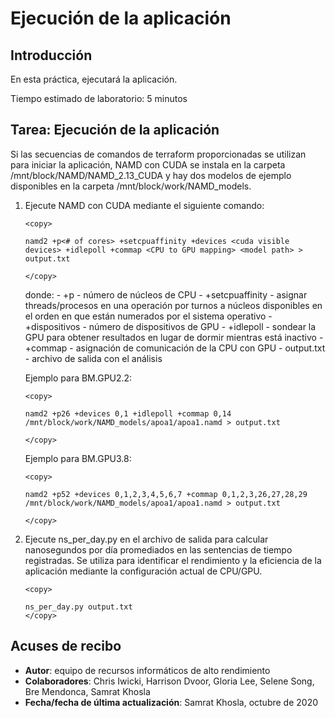 # Ejecución de la aplicación

## Introducción

En esta práctica, ejecutará la aplicación.

Tiempo estimado de laboratorio: 5 minutos

## Tarea: Ejecución de la aplicación

Si las secuencias de comandos de terraform proporcionadas se utilizan para iniciar la aplicación, NAMD con CUDA se instala en la carpeta /mnt/block/NAMD/NAMD\_2.13\_CUDA y hay dos modelos de ejemplo disponibles en la carpeta /mnt/block/work/NAMD\_models.

1.  Ejecute NAMD con CUDA mediante el siguiente comando:
    
        <copy>
        
        namd2 +p<# of cores> +setcpuaffinity +devices <cuda visible devices> +idlepoll +commap <CPU to GPU mapping> <model path> > output.txt
        
        </copy>
        
        
    
    donde: - +p - número de núcleos de CPU - +setcpuaffinity - asignar threads/procesos en una operación por turnos a núcleos disponibles en el orden en que están numerados por el sistema operativo - +dispositivos - número de dispositivos de GPU - +idlepoll - sondear la GPU para obtener resultados en lugar de dormir mientras está inactivo - +commap - asignación de comunicación de la CPU con GPU - output.txt - archivo de salida con el análisis
    
    Ejemplo para BM.GPU2.2:
    
        <copy>
        
        namd2 +p26 +devices 0,1 +idlepoll +commap 0,14 /mnt/block/work/NAMD_models/apoa1/apoa1.namd > output.txt
        
        </copy>
        
    
    Ejemplo para BM.GPU3.8:
    
        <copy>
        
        namd2 +p52 +devices 0,1,2,3,4,5,6,7 +commap 0,1,2,3,26,27,28,29 /mnt/block/work/NAMD_models/apoa1/apoa1.namd > output.txt
        
        </copy>
        
2.  Ejecute ns\_per\_day.py en el archivo de salida para calcular nanosegundos por día promediados en las sentencias de tiempo registradas. Se utiliza para identificar el rendimiento y la eficiencia de la aplicación mediante la configuración actual de CPU/GPU.
    
        <copy>
        
        ns_per_day.py output.txt
        </copy>
        

## Acuses de recibo

*   **Autor**: equipo de recursos informáticos de alto rendimiento
*   **Colaboradores**: Chris Iwicki, Harrison Dvoor, Gloria Lee, Selene Song, Bre Mendonca, Samrat Khosla
*   **Fecha/fecha de última actualización**: Samrat Khosla, octubre de 2020